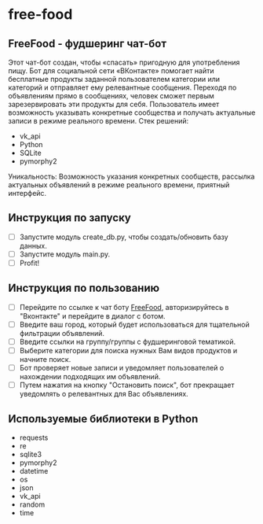 # free-food 
## FreeFood - фудшеринг чат-бот 
Этот чат-бот создан, чтобы «спасать» пригодную для употребления пищу. Бот для социальной сети «ВКонтакте» помогает найти бесплатные продукты заданной пользователем категории или категорий и отправляет ему релевантные сообщения. Переходя по объявлениям прямо в сообщениях, человек сможет первым зарезервировать эти продукты для себя. Пользователь имеет возможность указывать конкретные сообщества и получать актуальные записи в режиме реального времени.
Стек решений:
- vk_api
- Python
- SQLite
- pymorphy2
	
Уникальность: Возможность указания конкретных сообществ, рассылка актуальных объявлений в режиме реального времени, приятный интерфейс.

## Инструкция по запуску
- [ ] Запустите модуль create_db.py, чтобы создать/обновить базу данных.
- [ ] Запустите модуль main.py.
- [ ] Profit!

## Инструкция по пользованию
- [ ] Перейдите по ссылке к чат боту [FreeFood](https://vk.com/freefood_app), авторизируйтесь в "Вконтакте" и перейдите в диалог с ботом.
- [ ] Введите ваш город, который будет использоваться для тщательной фильтрации объявлений.
- [ ] Введите ссылки на группу/группы с фудшеринговой тематикой.
- [ ] Выберите категории для поиска нужных Вам видов продуктов и начните поиск.
- [ ] Бот проверяет новые записи и уведомляет пользователей о нахождении подходящих им объявлений.
- [ ] Путем нажатия на кнопку "Остановить поиск", бот прекращает уведомлять о релевантных для Вас объявлениях.

## Используемые библиотеки в Python 
- requests
- re
- sqlite3
- pymorphy2
- datetime
- os
- json
- vk_api
- random
- time
